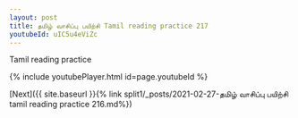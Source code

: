 ```yaml
---
layout: post
title: தமிழ் வாசிப்பு பயிற்சி Tamil reading practice 217
youtubeId: uIC5u4eViZc
---
```

 
 
Tamil reading practice
 
 
 
 
 


{% include youtubePlayer.html id=page.youtubeId %}
 
[Next]({{ site.baseurl }}{% link  split1/_posts/2021-02-27-தமிழ் வாசிப்பு பயிற்சி tamil reading practice 216.md%})
 
